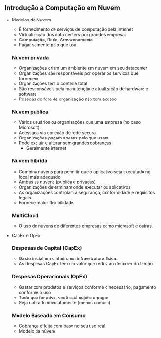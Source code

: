 ## Introdução a Computação em Nuvem

- Modelos de Nuvem
    - É fornecimento de serviços de computação pela internet
    - Virtualização dos data centers por grandes empresas
    - Computação, Rede, Armazenamento
    - Pagar somente pelo que usa
    
    ### Nuvem privada
    
    - Organizações criam um ambiente em nuvem em seu datacenter
    - Organizações são responsáveis por operar os serviços que fornecem
    - Organizações tem o controle total
    - São responsáveis pela manutenção e atualização de hardware e software
    - Pessoas de fora da organização não tem acesso
        
    
    ### Nuvem publica
    
    - Vários usuários ou organizações que uma empresa (no caso Microsoft)
    - Acessada via conexão de rede segura
    - Organizações pagam apenas pelo que usam
    - Pode excluir e alterar sem grandes cobranças
        - Geralmente internet
        
    
    ### Nuvem híbrida
    
    - Combina nuvens para permitir que o aplicativo seja executado no local mais adequado
    - Ambas as nuvens (publica e privadas)
    - Organizações determinam onde executar os aplicativos
    - As organizações controlam a segurança, conformidade e requisitos legais.
    - Fornece maior flexibilidade
        
    
    ### MultiCloud
    
    - O uso de nuvens de diferentes empresas como microsoft e outras.
- CapEx e OpEx
    
    ### Despesas de Capital (CapEx)
    
    - Gasto inicial em dinheiro em infraestrutura física.
    - As despesas CapEx têm um valor que reduz ao decorrer do tempo
    
    ### Despesas Operacionais (OpEx)
    
    - Gastar com produtos e serviços conforme o necessário, pagamento conforme o uso
    - Tudo que for ativo, você está sujeito a pagar
    - Seja cobrado imediatamente (menos comum)
    
    ### Modelo Baseado em Consumo
    
    - Cobrança é feita com base no seu uso real.
    - Modelo da núvem
